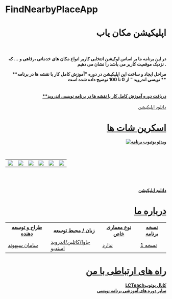 # FindNearbyPlaceApp

<div align="right">
  
# اپلیکیشن مکان یاب

</br>


<h4>در این برنامه ما بر اساس لوکیشن  انتخابی کاربر انواع مکان های خدماتی ،رفاهی و ... که نزدیک موقعیت کاربر می باشد را نشان می دهیم .

**مراحل ایجاد و ساخت این اپلیکیشن در دوره "آموزش کامل کار با نقشه ها در برنامه نویسی اندروید " از 0 تا 100 توضیح داده شده است **</h4>
</br>  <a href="https://faranesh.com/programming/19315-complete-training-to-work-with-maps-in-android-programming"><b>
**دریافت دوره آموزش کامل کار با نقشه ها در برنامه نویسی اندروید
</b></a></br>
</br>  <a href="http://s17.picofile.com/file/8412992600/com_sepahvand_saman_findnearbyplacekotlin.apk.html">دانلود اپلیکیشن  <b>
# اسکرین شات ها



[![ویدئو یوتبوب برنامه](http://s16.picofile.com/file/8412992626/FindNearbyPlace.png)](https://www.youtube.com/watch?v=yr-Tf9k9BWI)

<br>

<table>
<tr>
<td><img src="http://s17.picofile.com/file/8412992118/Screenshot_20201105_212253_.jpg"></td>
<td><img src="http://s16.picofile.com/file/8412992142/Screenshot_20201105_212317_.jpg"></td>
<td><img src="http://s16.picofile.com/file/8412992184/Screenshot_20201105_212606_.jpg"></td>
<td><img src="http://s16.picofile.com/file/8412992218/Screenshot_20201105_212611_.jpg"></td>
<td><img src="http://s16.picofile.com/file/8412992242/Screenshot_20201105_212614_.jpg"></td>
 <td><img src="http://s17.picofile.com/file/8412992250/Screenshot_20201105_212621_.jpg"></td>
</tr>
</table>
</br>

</br>  <a href="http://s17.picofile.com/file/8412992600/com_sepahvand_saman_findnearbyplacekotlin.apk.html">دانلود اپلیکیشن  <b>

# درباره ما

<center>

<table width="%100">
<tr>
<th>طراح و توسعه دهنده</th>
<th>زبان  / محیط توسعه</th>
<th>نوع معماری خاص</th>
<th>نسخه برنامه</th>
</tr>
<tr>
<td>سامان سپهوند</td>
<td>جاوا/کاتلین/اندروید استدیو</td>
<td>ندارد</td>
<td>نسخه 1</td>
</tr>
</table>
</center>


# راه های ارتباطی با من
<a href="http://www.youtube.com/channel/UCAB72ugAZ09MfEONwCJX8Mg">
LCTeachکانال یوتوب
</a>

</br>
<a href="https://faranesh.com/author/samansepahvand">
سایر دوره های آموزشی برنامه نویسی 
</a>

</div>







